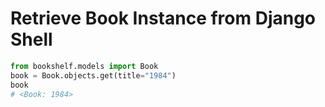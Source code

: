 # Retrieve Book Instance from Django Shell

```python
from bookshelf.models import Book
book = Book.objects.get(title="1984")
book
# <Book: 1984>



